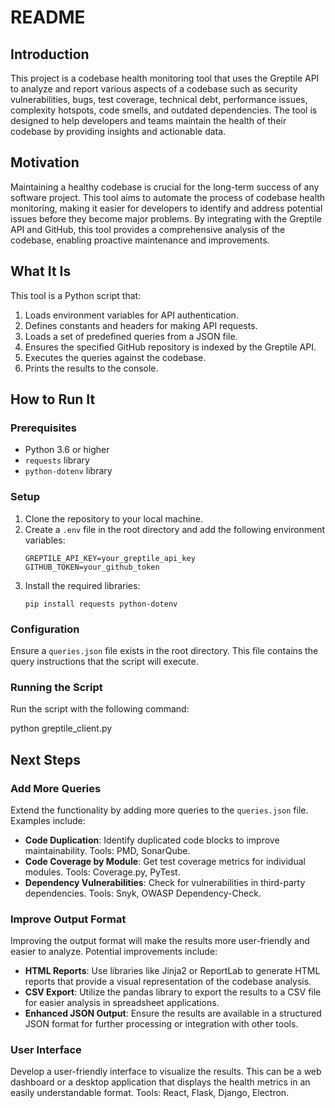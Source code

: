 # README

## Introduction

This project is a codebase health monitoring tool that uses the Greptile API to analyze and report various aspects of a codebase such as security vulnerabilities, bugs, test coverage, technical debt, performance issues, complexity hotspots, code smells, and outdated dependencies. The tool is designed to help developers and teams maintain the health of their codebase by providing insights and actionable data.

## Motivation

Maintaining a healthy codebase is crucial for the long-term success of any software project. This tool aims to automate the process of codebase health monitoring, making it easier for developers to identify and address potential issues before they become major problems. By integrating with the Greptile API and GitHub, this tool provides a comprehensive analysis of the codebase, enabling proactive maintenance and improvements.

## What It Is

This tool is a Python script that:
1. Loads environment variables for API authentication.
2. Defines constants and headers for making API requests.
3. Loads a set of predefined queries from a JSON file.
4. Ensures the specified GitHub repository is indexed by the Greptile API.
5. Executes the queries against the codebase.
6. Prints the results to the console.

## How to Run It

### Prerequisites

- Python 3.6 or higher
- `requests` library
- `python-dotenv` library

### Setup

1. Clone the repository to your local machine.
2. Create a `.env` file in the root directory and add the following environment variables:
    ```
    GREPTILE_API_KEY=your_greptile_api_key
    GITHUB_TOKEN=your_github_token
    ```
3. Install the required libraries:
    ```
    pip install requests python-dotenv
    ```

### Configuration

Ensure a `queries.json` file exists in the root directory. This file contains the query instructions that the script will execute.

### Running the Script

Run the script with the following command:

python greptile_client.py


## Next Steps

### Add More Queries

Extend the functionality by adding more queries to the `queries.json` file. Examples include:
- **Code Duplication**: Identify duplicated code blocks to improve maintainability. Tools: PMD, SonarQube.
- **Code Coverage by Module**: Get test coverage metrics for individual modules. Tools: Coverage.py, PyTest.
- **Dependency Vulnerabilities**: Check for vulnerabilities in third-party dependencies. Tools: Snyk, OWASP Dependency-Check.


### Improve Output Format

Improving the output format will make the results more user-friendly and easier to analyze. Potential improvements include:

- **HTML Reports**: Use libraries like Jinja2 or ReportLab to generate HTML reports that provide a visual representation of the codebase analysis.
- **CSV Export**: Utilize the pandas library to export the results to a CSV file for easier analysis in spreadsheet applications.
- **Enhanced JSON Output**: Ensure the results are available in a structured JSON format for further processing or integration with other tools.


### User Interface

Develop a user-friendly interface to visualize the results. This can be a web dashboard or a desktop application that displays the health metrics in an easily understandable format. Tools: React, Flask, Django, Electron.
